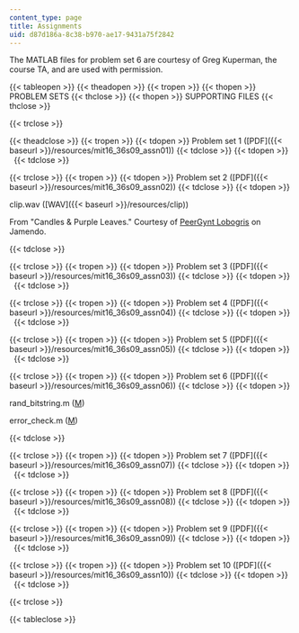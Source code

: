 ```yaml
---
content_type: page
title: Assignments
uid: d87d186a-8c38-b970-ae17-9431a75f2842
---
```


The MATLAB files for problem set 6 are courtesy of Greg Kuperman, the course TA, and are used with permission.

{{< tableopen >}}
{{< theadopen >}}
{{< tropen >}}
{{< thopen >}}
PROBLEM SETS
{{< thclose >}}
{{< thopen >}}
SUPPORTING FILES
{{< thclose >}}

{{< trclose >}}

{{< theadclose >}}
{{< tropen >}}
{{< tdopen >}}
Problem set 1 ([PDF]({{< baseurl >}}/resources/mit16_36s09_assn01))
{{< tdclose >}}
{{< tdopen >}}
 
{{< tdclose >}}

{{< trclose >}}
{{< tropen >}}
{{< tdopen >}}
Problem set 2 ([PDF]({{< baseurl >}}/resources/mit16_36s09_assn02))
{{< tdclose >}}
{{< tdopen >}}


clip.wav ([WAV]({{< baseurl >}}/resources/clip))

From "Candles & Purple Leaves." Courtesy of [PeerGynt Lobogris](http://www.jamendo.com/en/track/395904) on Jamendo.


{{< tdclose >}}

{{< trclose >}}
{{< tropen >}}
{{< tdopen >}}
Problem set 3 ([PDF]({{< baseurl >}}/resources/mit16_36s09_assn03))
{{< tdclose >}}
{{< tdopen >}}
 
{{< tdclose >}}

{{< trclose >}}
{{< tropen >}}
{{< tdopen >}}
Problem set 4 ([PDF]({{< baseurl >}}/resources/mit16_36s09_assn04))
{{< tdclose >}}
{{< tdopen >}}
 
{{< tdclose >}}

{{< trclose >}}
{{< tropen >}}
{{< tdopen >}}
Problem set 5 ([PDF]({{< baseurl >}}/resources/mit16_36s09_assn05))
{{< tdclose >}}
{{< tdopen >}}
 
{{< tdclose >}}

{{< trclose >}}
{{< tropen >}}
{{< tdopen >}}
Problem set 6 ([PDF]({{< baseurl >}}/resources/mit16_36s09_assn06))
{{< tdclose >}}
{{< tdopen >}}


rand\_bitstring.m ([M](/courses/aeronautics-and-astronautics/16-36-communication-systems-engineering-spring-2009/assignments/rand_bitstring.m))

error\_check.m ([M](/courses/aeronautics-and-astronautics/16-36-communication-systems-engineering-spring-2009/assignments/error_check.m))


{{< tdclose >}}

{{< trclose >}}
{{< tropen >}}
{{< tdopen >}}
Problem set 7 ([PDF]({{< baseurl >}}/resources/mit16_36s09_assn07))
{{< tdclose >}}
{{< tdopen >}}
 
{{< tdclose >}}

{{< trclose >}}
{{< tropen >}}
{{< tdopen >}}
Problem set 8 ([PDF]({{< baseurl >}}/resources/mit16_36s09_assn08))
{{< tdclose >}}
{{< tdopen >}}
 
{{< tdclose >}}

{{< trclose >}}
{{< tropen >}}
{{< tdopen >}}
Problem set 9 ([PDF]({{< baseurl >}}/resources/mit16_36s09_assn09))
{{< tdclose >}}
{{< tdopen >}}
 
{{< tdclose >}}

{{< trclose >}}
{{< tropen >}}
{{< tdopen >}}
Problem set 10 ([PDF]({{< baseurl >}}/resources/mit16_36s09_assn10))
{{< tdclose >}}
{{< tdopen >}}
 
{{< tdclose >}}

{{< trclose >}}

{{< tableclose >}}